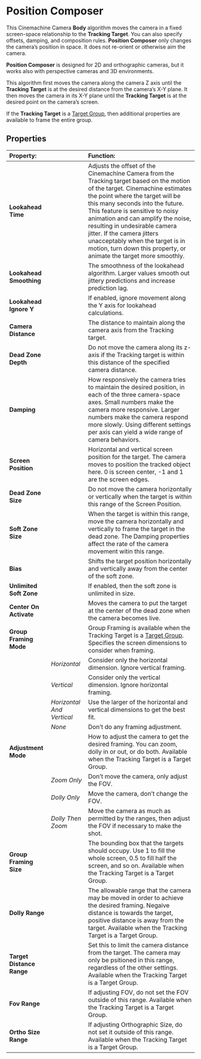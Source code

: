 # Position Composer

This Cinemachine Camera __Body__ algorithm moves the camera in a fixed screen-space relationship to the __Tracking Target__. You can also specify offsets, damping, and composition rules. __Position Composer__ only changes the camera’s position in space. It does not re-orient or otherwise aim the camera.

__Position Composer__ is designed for 2D and orthographic cameras, but it works also with perspective cameras and 3D environments.

This algorithm first moves the camera along the camera Z axis until the __Tracking Target__ is at the desired distance from the camera’s X-Y plane. It then moves the camera in its X-Y plane until the __Tracking Target__ is at the desired point on the camera’s screen.

If the __Tracking Target__ is a [Target Group](CinemachineTargetGroup.md), then additional properties are available to frame the entire group.

## Properties

| **Property:** || **Function:** |
|:---|:---|:---|
| __Lookahead Time__ || Adjusts the offset of the Cinemachine Camera from the Tracking target based on the motion of the target. Cinemachine estimates the point where the target will be this many seconds into the future. This feature is sensitive to noisy animation and can amplify the noise, resulting in undesirable camera jitter. If the camera jitters unacceptably when the target is in motion, turn down this property, or animate the target more smoothly. |
| __Lookahead Smoothing__ || The smoothness of the lookahead algorithm. Larger values smooth out jittery predictions and increase prediction lag. |
| __Lookahead Ignore Y__ || If enabled, ignore movement along the Y axis for lookahead calculations. |
| __Camera Distance__ || The distance to maintain along the camera axis from the Tracking target. |
| __Dead Zone Depth__ || Do not move the camera along its z-axis if the Tracking target is within this distance of the specified camera distance. |
| __Damping__ || How responsively the camera tries to maintain the desired position, in each of the three camera-space axes.  Small numbers make the camera more responsive. Larger numbers make the camera respond more slowly.  Using different settings per axis can yield a wide range of camera behaviors. |
| __Screen Position__ || Horizontal and vertical screen position for the target. The camera moves to position the tracked object here. 0 is screen center, -1 and 1 are the screen edges. |
| __Dead Zone Size__ || Do not move the camera horizontally or vertically when the target is within this range of the Screen Position. |
| __Soft Zone Size__ || When the target is within this range, move the camera horizontally and vertically to frame the target in the dead zone. The Damping properties affect the rate of the camera movement witin this range.  |
| __Bias__ || Shifts the target position horizontally and vertically away from the center of the soft zone. |
| __Unlimited Soft Zone__ || If enabled, then the soft zone is unlimited in size. |
| __Center On Activate__ || Moves the camera to put the target at the center of the dead zone when the camera becomes live. |
| __Group Framing Mode__ || Group Framing is available when the Tracking Target is a [Target Group](CinemachineTargetGroup.md). Specifies the screen dimensions to consider when framing.  |
| | _Horizontal_ | Consider only the horizontal dimension. Ignore vertical framing. |
| | _Vertical_ | Consider only the vertical dimension. Ignore horizontal framing. |
| | _Horizontal And Vertical_ | Use the larger of the horizontal and vertical dimensions to get the best fit. |
| | _None_ | Don’t do any framing adjustment. |
| __Adjustment Mode__ || How to adjust the camera to get the desired framing. You can zoom, dolly in or out, or do both. Available when the Tracking Target is a Target Group.  |
| | _Zoom Only_ | Don’t move the camera, only adjust the FOV. |
| | _Dolly Only_ | Move the camera, don’t change the FOV. |
| | _Dolly Then Zoom_ | Move the camera as much as permitted by the ranges, then adjust the FOV if necessary to make the shot. |
| __Group Framing Size__ || The bounding box that the targets should occupy. Use 1 to fill the whole screen, 0.5 to fill half the screen, and so on. Available when the Tracking Target is a Target Group.  |
| __Dolly Range__ || The allowable range that the camera may be moved in order to achieve the desired framing.  Negaive distance is towards the target, positive distance is away from the target. Available when the Tracking Target is a Target Group.  |
| __Target Distance Range__ || Set this to limit the camera distance from the target.  The camera may only be psitioned in this range, regardless of the other settings. Available when the Tracking Target is a Target Group.  |
| __Fov Range__ || If adjusting FOV, do not set the FOV outside of this range. Available when the Tracking Target is a Target Group.  |
| __Ortho Size Range__ || If adjusting Orthographic Size, do not set it outside of this range. Available when the Tracking Target is a Target Group.  |



